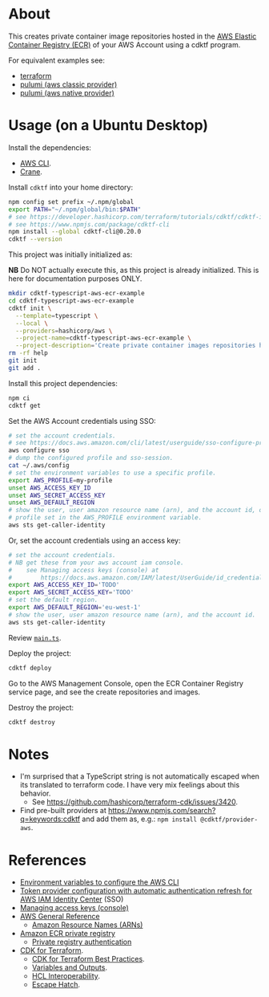 # About

This creates private container image repositories hosted in the [AWS Elastic Container Registry (ECR)](https://aws.amazon.com/ecr/) of your AWS Account using a cdktf program.

For equivalent examples see:

* [terraform](https://github.com/rgl/terraform-aws-ecr-example)
* [pulumi (aws classic provider)](https://github.com/rgl/pulumi-typescript-aws-classic-ecr-example)
* [pulumi (aws native provider)](https://github.com/rgl/pulumi-typescript-aws-native-ecr-example)

# Usage (on a Ubuntu Desktop)

Install the dependencies:

* [AWS CLI](https://docs.aws.amazon.com/cli/latest/userguide/getting-started-install.html).
* [Crane](https://github.com/google/go-containerregistry/releases).

Install `cdktf` into your home directory:

```bash
npm config set prefix ~/.npm/global
export PATH="~/.npm/global/bin:$PATH"
# see https://developer.hashicorp.com/terraform/tutorials/cdktf/cdktf-install
# see https://www.npmjs.com/package/cdktf-cli
npm install --global cdktf-cli@0.20.0
cdktf --version
```

This project was initially initialized as:

**NB** Do NOT actually execute this, as this project is already initialized.
This is here for documentation purposes ONLY. 

```bash
mkdir cdktf-typescript-aws-ecr-example
cd cdktf-typescript-aws-ecr-example
cdktf init \
  --template=typescript \
  --local \
  --providers=hashicorp/aws \
  --project-name=cdktf-typescript-aws-ecr-example \
  --project-description='Create private container images repositories hosted in ECR.'
rm -rf help
git init
git add .
```

Install this project dependencies:

```bash
npm ci
cdktf get
```

Set the AWS Account credentials using SSO:

```bash
# set the account credentials.
# see https://docs.aws.amazon.com/cli/latest/userguide/sso-configure-profile-token.html#sso-configure-profile-token-auto-sso
aws configure sso
# dump the configured profile and sso-session.
cat ~/.aws/config
# set the environment variables to use a specific profile.
export AWS_PROFILE=my-profile
unset AWS_ACCESS_KEY_ID
unset AWS_SECRET_ACCESS_KEY
unset AWS_DEFAULT_REGION
# show the user, user amazon resource name (arn), and the account id, of the
# profile set in the AWS_PROFILE environment variable.
aws sts get-caller-identity
```

Or, set the account credentials using an access key:

```bash
# set the account credentials.
# NB get these from your aws account iam console.
#    see Managing access keys (console) at
#        https://docs.aws.amazon.com/IAM/latest/UserGuide/id_credentials_access-keys.html#Using_CreateAccessKey
export AWS_ACCESS_KEY_ID='TODO'
export AWS_SECRET_ACCESS_KEY='TODO'
# set the default region.
export AWS_DEFAULT_REGION='eu-west-1'
# show the user, user amazon resource name (arn), and the account id.
aws sts get-caller-identity
```

Review [`main.ts`](main.ts).

Deploy the project:

```bash
cdktf deploy
```

Go to the AWS Management Console, open the ECR Container Registry service page,
and see the create repositories and images.

Destroy the project:

```bash
cdktf destroy
```

# Notes

* I'm surprised that a TypeScript string is not automatically escaped when its
  translated to terraform code. I have very mix feelings about this behavior.
  * See https://github.com/hashicorp/terraform-cdk/issues/3420.
* Find pre-built providers at https://www.npmjs.com/search?q=keywords:cdktf and
  add them as, e.g.: `npm install @cdktf/provider-aws`.

# References

* [Environment variables to configure the AWS CLI](https://docs.aws.amazon.com/cli/latest/userguide/cli-configure-envvars.html)
* [Token provider configuration with automatic authentication refresh for AWS IAM Identity Center](https://docs.aws.amazon.com/cli/latest/userguide/sso-configure-profile-token.html) (SSO)
* [Managing access keys (console)](https://docs.aws.amazon.com/IAM/latest/UserGuide/id_credentials_access-keys.html#Using_CreateAccessKey)
* [AWS General Reference](https://docs.aws.amazon.com/general/latest/gr/Welcome.html)
  * [Amazon Resource Names (ARNs)](https://docs.aws.amazon.com/general/latest/gr/aws-arns-and-namespaces.html)
* [Amazon ECR private registry](https://docs.aws.amazon.com/AmazonECR/latest/userguide/Registries.html)
  * [Private registry authentication](https://docs.aws.amazon.com/AmazonECR/latest/userguide/registry_auth.html)
* [CDK for Terraform](https://developer.hashicorp.com/terraform/cdktf).
  * [CDK for Terraform Best Practices](https://developer.hashicorp.com/terraform/cdktf/create-and-deploy/best-practices).
  * [Variables and Outputs](https://developer.hashicorp.com/terraform/cdktf/concepts/variables-and-outputs).
  * [HCL Interoperability](https://developer.hashicorp.com/terraform/cdktf/concepts/hcl-interoperability).
  * [Escape Hatch](https://developer.hashicorp.com/terraform/cdktf/concepts/resources#escape-hatch).
